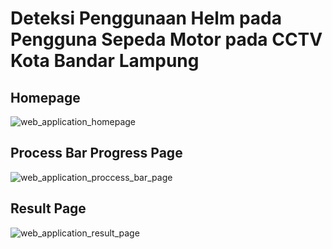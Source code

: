 # Deteksi Penggunaan Helm pada Pengguna Sepeda Motor pada CCTV Kota Bandar Lampung

## Homepage
![web_application_homepage](https://github.com/shahnaz44/Deteksi-Pengguna-Sepeda-Motor---YOLOv8/assets/71324447/0edbb067-b9f8-4d74-81d5-2deb0a5cd4f8)

## Process Bar Progress Page
![web_application_proccess_bar_page](https://github.com/shahnaz44/Deteksi-Pengguna-Sepeda-Motor---YOLOv8/assets/71324447/92ca275c-498c-45e3-94ac-ed9d0fe0ed2b)

## Result Page
![web_application_result_page](https://github.com/shahnaz44/Deteksi-Pengguna-Sepeda-Motor---YOLOv8/assets/71324447/1d5a8f0f-7bb6-4a6c-b18e-8504b4161bca)
